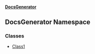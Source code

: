 #### [DocsGenerator](./index.md 'index')
## DocsGenerator Namespace
### Classes
- [Class1](./DocsGenerator-Class1.md 'DocsGenerator.Class1')
